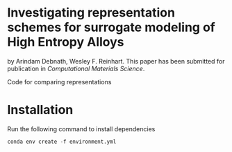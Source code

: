 # Investigating representation schemes for surrogate modeling of High Entropy Alloys

by Arindam Debnath, Wesley F. Reinhart.
This paper has been submitted for publication in *Computational Materials Science*.

Code for comparing representations

# Installation

Run the following command to install dependencies
```
conda env create -f environment.yml
```
